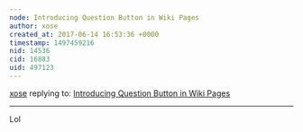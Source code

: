 ```yaml
---
node: Introducing Question Button in Wiki Pages
author: xose
created_at: 2017-06-14 16:53:36 +0000
timestamp: 1497459216
nid: 14536
cid: 16883
uid: 497123
---
```




[xose](../profile/xose) replying to: [Introducing Question Button in Wiki Pages](../notes/Ashan/06-14-2017/introducing-question-button-in-wiki-pages)

----
Lol